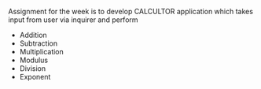 Assignment for the week is to develop CALCULTOR application which takes input from user via inquirer and perform 
 - Addition
 - Subtraction
 - Multiplication
 - Modulus
 - Division
 - Exponent
